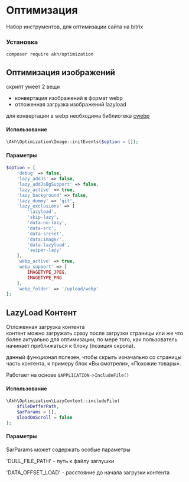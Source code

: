 # Оптимизация

Набор инструментов, для оптимизации сайта на bitrix

### Установка

```shell
composer require akh/optimization
```

## Оптимизация изображений
скрипт умеет 2 вещи
- конвертация изображений в формат webp
- отложенная загрузка изображений lazyload

для конвертации в webp необходима библиотека [cwebp](https://developers.google.com/speed/webp/docs/cwebp)

#### Использование

```php
\Akh\Optimization\Image::initEvents($option = []);
```

#### Параметры

```php
$option = [
    'debug' => false,
    'lazy_addJs' => false,
    'lazy_addJsBgSupport' => false,
    'lazy_active' => true,
    'lazy_background' => false,
    'lazy_dummy' => 'gif',
    'lazy_exclusions' => [
        'lazyload',
        'skip-lazy',
        'data-no-lazy',
        'data-src',
        'data-srcset',
        'data:image/',
        'data-lazyload',
        'swiper-lazy'
    ],
    'webp_active' => true,
    'webp_support' => [
        IMAGETYPE_JPEG,
        IMAGETYPE_PNG
    ],
    'webp_folder' => '/upload/webp'
];
```

## LazyLoad Контент
Отложенная загрузка контента  
контент можно загружать сразу после загрузки страницы или же что более актуально для оптимизации, по мере того, как пользователь начинает приближаться к блоку (позиция скрола).
  
данный функционал полезен, чтобы скрыть изначально со страницы часть контента, к примеру блок «Вы смотрели», «Похожие товары».

Работает на основе `$APPLICATION->IncludeFile()`

#### Использование

```php
\Akh\Optimization\LazyContent::includeFile(
	$fileDefferPath,
	$arParams = [],
	$loadOnScroll = false
);
```
#### Параметры
$arParams может содержать особые параметры

'DULL_FILE_PATH' - путь к файлу заглушки

'DATA_OFFSET_LOAD' - расстояние до начала загрузки контента